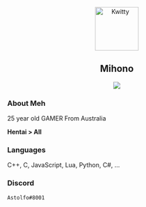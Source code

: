 <p align="center">
 <img width="100px" src="https://cdn.discordapp.com/attachments/672114005111734289/918876881040863342/astolfo2.jpg" align="center" alt="Kwitty" />
 <h2 align="center">Mihono</h2>
 <p align="center"></p>
</p>
  <p align="center">
<a href="">
      <img src="https://cdn.discordapp.com/attachments/672114005111734289/918876910577156126/astolfo21.jpg"/>
    </a>
    <a href="https://en.wikipedia.org/wiki/Leet">
    </a>
    <br />
 



### About Meh

25 year old GAMER From Australia

**Hentai > All**


### Languages

C++, C, JavaScript, Lua, Python, C#, ...

### Discord

`Astolfo#8001`

